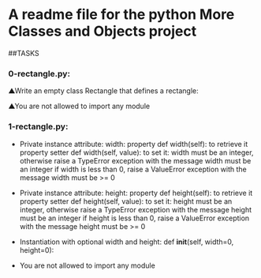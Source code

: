 # A readme file for the python More Classes and Objects project

##TASKS

### 0-rectangle.py: 

▲Write an empty class Rectangle that defines a rectangle:

▲You are not allowed to import any module 

### 1-rectangle.py:


- Private instance attribute: width:
	property def width(self): to retrieve it
	property setter def width(self, value): to set it:
	width must be an integer, otherwise raise a TypeError exception with the message width must be an integer
	if width is less than 0, raise a ValueError exception with the message width must be >= 0

- Private instance attribute: height:
	property def height(self): to retrieve it
	property setter def height(self, value): to set it:
	height must be an integer, otherwise raise a TypeError exception with the message height must be an integer
	if height is less than 0, raise a ValueError exception with the message height must be >= 0

- Instantiation with optional width and height: def __init__(self, width=0, height=0):

- You are not allowed to import any module
